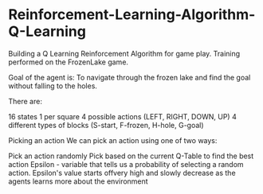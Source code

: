 # Reinforcement-Learning-Algorithm-Q-Learning
Building a Q Learning Reinforcement Algorithm for game play. Training performed on the FrozenLake game.

Goal of the agent is: To navigate through the frozen lake and find the goal without falling to the holes.

There are:

16 states 1 per square
4 possible actions (LEFT, RIGHT, DOWN, UP)
4 different types of blocks (S-start, F-frozen, H-hole, G-goal)

Picking an action
We can pick an action using one of two ways:

Pick an action randomly
Pick based on the current Q-Table to find the best action
Epsilon - variable that tells us a probability of selecting a random action. Epsilon's value starts offvery high and slowly decrease as the agents learns more about the environment
